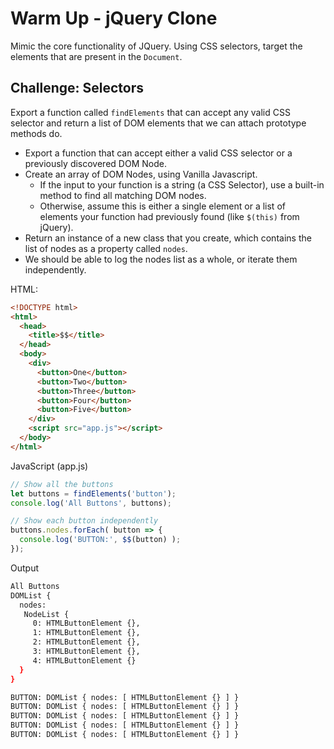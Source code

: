 # Warm Up - jQuery Clone

Mimic the core functionality of JQuery.  Using CSS selectors, target the elements that are present in the `Document`.

## Challenge: Selectors

Export a function called `findElements` that can accept any valid CSS selector and return a list of DOM elements that we can attach prototype methods do.

- Export a function that can accept either a valid CSS selector or a previously discovered DOM Node.
- Create an array of DOM Nodes, using Vanilla Javascript.
  - If the input to your function is a string (a CSS Selector), use a built-in method to find all matching DOM nodes.
  - Otherwise, assume this is either a single element or a list of elements your function had previously found (like `$(this)` from jQuery).
- Return an instance of a new class that you create, which contains the list of nodes as a property called `nodes`.
- We should be able to log the nodes list as a whole, or iterate them independently.

HTML:

```html
<!DOCTYPE html>
<html>
  <head>
    <title>$$</title>
  </head>
  <body>
    <div>
      <button>One</button>
      <button>Two</button>
      <button>Three</button>
      <button>Four</button>
      <button>Five</button>
    </div>
    <script src="app.js"></script>
  </body>
</html>
```

JavaScript (app.js)

```javascript
// Show all the buttons
let buttons = findElements('button');
console.log('All Buttons', buttons);

// Show each button independently
buttons.nodes.forEach( button => {
  console.log('BUTTON:', $$(button) );
});
```

Output

```bash
All Buttons
DOMList {
  nodes:
   NodeList {
     0: HTMLButtonElement {},
     1: HTMLButtonElement {},
     2: HTMLButtonElement {},
     3: HTMLButtonElement {},
     4: HTMLButtonElement {}
  }
}

BUTTON: DOMList { nodes: [ HTMLButtonElement {} ] }
BUTTON: DOMList { nodes: [ HTMLButtonElement {} ] }
BUTTON: DOMList { nodes: [ HTMLButtonElement {} ] }
BUTTON: DOMList { nodes: [ HTMLButtonElement {} ] }
BUTTON: DOMList { nodes: [ HTMLButtonElement {} ] }
```
